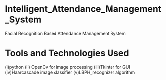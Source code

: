 # Intelligent_Attendance_Management_System
Facial Recognition Based Attendance Management System
# Tools and Technologies Used
(i)python (ii) OpenCv for image processing (iii)Tkinter for GUI (iv)Haarcascade image classifier (v)LBPH_recognizer algorithm 
